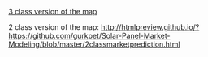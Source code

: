 [3 class version of the map](http://htmlpreview.github.io/?https://github.com/gurkpet/Solar-Panel-Market-Modeling/blob/master/3classmarketprediction.html)

2 class version of the map:
http://htmlpreview.github.io/?https://github.com/gurkpet/Solar-Panel-Market-Modeling/blob/master/2classmarketprediction.html

